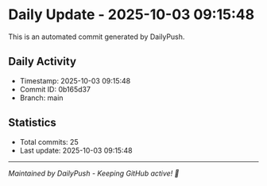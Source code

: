 # Daily Update - 2025-10-03 09:15:48

This is an automated commit generated by DailyPush.

## Daily Activity
- Timestamp: 2025-10-03 09:15:48
- Commit ID: 0b165d37
- Branch: main

## Statistics
- Total commits: 25
- Last update: 2025-10-03 09:15:48

---
*Maintained by DailyPush - Keeping GitHub active! 🚀*
